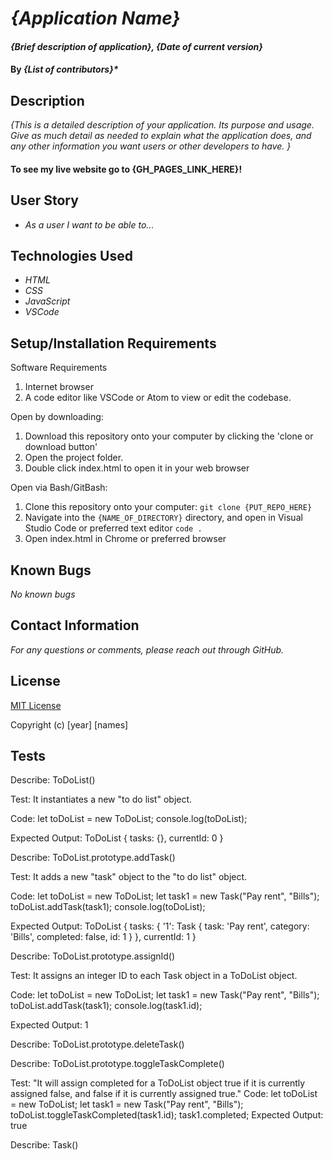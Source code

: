 # _{Application Name}_

#### _{Brief description of application}, {Date of current version}_

#### By _**{List of contributors}***_

## Description

_{This is a detailed description of your application. Its purpose and usage.  Give as much detail as needed to explain what the application does, and any other information you want users or other developers to have. }_

#### To see my live website go to {GH_PAGES_LINK_HERE}!

## User Story

* _As a user I want to be able to..._

## Technologies Used

* _HTML_
* _CSS_
* _JavaScript_
* _VSCode_

## Setup/Installation Requirements

Software Requirements
1. Internet browser
2. A code editor like VSCode or Atom to view or edit the codebase.

Open by downloading:
1. Download this repository onto your computer by clicking the 'clone or download button'
2. Open the project folder.
2. Double click index.html to open it in your web browser

Open via Bash/GitBash:
1. Clone this repository onto your computer:
`git clone {PUT_REPO_HERE}`
2. Navigate into the `{NAME_OF_DIRECTORY}` directory, and open in Visual Studio Code or preferred text editor
`code .`
3. Open index.html in Chrome or preferred browser


## Known Bugs

_No known bugs_

## Contact Information

_For any questions or comments, please reach out through GitHub._

## License

[MIT License](license)

Copyright (c) [year] [names]

## Tests

Describe: ToDoList()

Test: It instantiates a new "to do list" object.

Code:
    let toDoList = new ToDoList;
    console.log(toDoList);

Expected Output:
    ToDoList { tasks: {}, currentId: 0 }

Describe: ToDoList.prototype.addTask()

Test: It adds a new "task" object to the "to do list" object.

Code:
    let toDoList = new ToDoList;
    let task1 = new Task("Pay rent", "Bills");
    toDoList.addTask(task1);
    console.log(toDoList);

Expected Output:
    ToDoList {
      tasks: {
        '1': Task {
          task: 'Pay rent',
          category: 'Bills',
          completed: false,
          id: 1
        }
      },
      currentId: 1
    }

Describe: ToDoList.prototype.assignId()

Test: It assigns an integer ID to each Task object in a ToDoList object.

Code:
    let toDoList = new ToDoList;
    let task1 = new Task("Pay rent", "Bills");
    toDoList.addTask(task1);
    console.log(task1.id);

Expected Output:
    1



Describe: ToDoList.prototype.deleteTask()



Describe: ToDoList.prototype.toggleTaskComplete()

Test: "It will assign completed for a ToDoList object true if it is currently assigned false, and false if it is currently assigned true."
Code:
    let toDoList = new ToDoList;
    let task1 = new Task("Pay rent", "Bills");
    toDoList.toggleTaskCompleted(task1.id);
    task1.completed;
Expected Output: true

Describe: Task()

